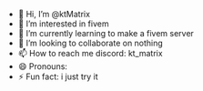 - 👋 Hi, I’m @ktMatrix
- 👀 I’m interested in fivem
- 🌱 I’m currently learning to make a fivem server
- 💞️ I’m looking to collaborate on nothing
- 📫 How to reach me discord: kt_matrix
- 😄 Pronouns: 
- ⚡ Fun fact: i just try it

<!---
ktMatrix/ktMatrix is a ✨ special ✨ repository because its `README.md` (this file) appears on your GitHub profile.
You can click the Preview link to take a look at your changes.
--->
